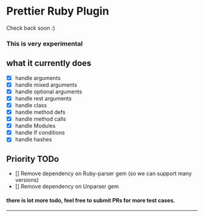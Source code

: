 # Prettier Ruby Plugin

Check back soon :)

### This is very experimental

## what it currently does

* [x] handle arguments
* [x] handle mixed arguments
* [x] handle optional arguments
* [x] handle rest arguments
* [x] handle class
* [x] handle method defs
* [x] handle method calls
* [x] handle Modules
* [x] handle If conditions
* [x] handle hashes

## Priority TODo

* [] Remove dependency on Ruby-parser gem (so we can support many versions)
* [] Remove dependency on Unparser gem

#### there is lot more todo, feel free to submit PRs for more test cases.

---

<!--

## Install

```bash
yarn add --dev --exact prettier @prettier/plugin-ruby
```

## Configure

.prettierrc:

```json
{
  "plugins": ["@prettier/plugin-ruby"]
}
```

## Use

```bash
prettier --write "**/*.rb"
```

-->
